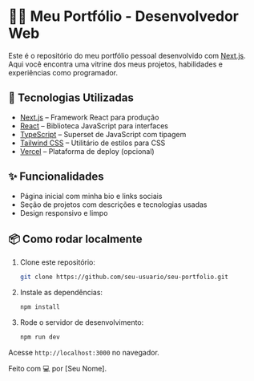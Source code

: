 # 🧑‍💻 Meu Portfólio - Desenvolvedor Web

Este é o repositório do meu portfólio pessoal desenvolvido com [Next.js](https://nextjs.org/). Aqui você encontra uma vitrine dos meus projetos, habilidades e experiências como programador.

## 🚀 Tecnologias Utilizadas

- [Next.js](https://nextjs.org/) – Framework React para produção
- [React](https://reactjs.org/) – Biblioteca JavaScript para interfaces
- [TypeScript](https://www.typescriptlang.org/) – Superset de JavaScript com tipagem
- [Tailwind CSS](https://tailwindcss.com/) – Utilitário de estilos para CSS
- [Vercel](https://vercel.com/) – Plataforma de deploy (opcional)

## ✨ Funcionalidades

- Página inicial com minha bio e links sociais
- Seção de projetos com descrições e tecnologias usadas
- Design responsivo e limpo

## 📦 Como rodar localmente

1. Clone este repositório:
   ```bash
   git clone https://github.com/seu-usuario/seu-portfolio.git
    ````

2. Instale as dependências:

   ```bash
   npm install
   ```
3. Rode o servidor de desenvolvimento:

   ```bash
   npm run dev
   ```

Acesse `http://localhost:3000` no navegador.


Feito com 💻 por \[Seu Nome].